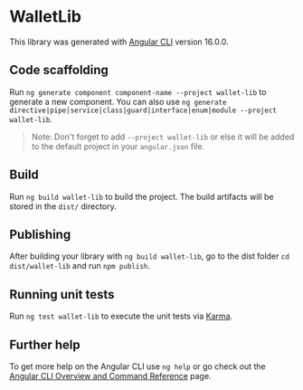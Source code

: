 # WalletLib

This library was generated with [Angular CLI](https://github.com/angular/angular-cli) version 16.0.0.

## Code scaffolding

Run `ng generate component component-name --project wallet-lib` to generate a new component. You can also use `ng generate directive|pipe|service|class|guard|interface|enum|module --project wallet-lib`.
> Note: Don't forget to add `--project wallet-lib` or else it will be added to the default project in your `angular.json` file. 

## Build

Run `ng build wallet-lib` to build the project. The build artifacts will be stored in the `dist/` directory.

## Publishing

After building your library with `ng build wallet-lib`, go to the dist folder `cd dist/wallet-lib` and run `npm publish`.

## Running unit tests

Run `ng test wallet-lib` to execute the unit tests via [Karma](https://karma-runner.github.io).

## Further help

To get more help on the Angular CLI use `ng help` or go check out the [Angular CLI Overview and Command Reference](https://angular.io/cli) page.
